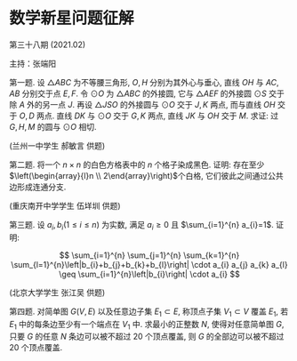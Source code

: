 # 数学新星问题征解 

第三十八期 $(2021.02)$

主持：张端阳

第一题. 设 $\triangle A B C$ 为不等腰三角形, $O, H$ 分别为其外心与垂心, 直线 $O H$ 与 $A C, A B$ 分别交于点 $E, F$. 令 $\odot O$ 为 $\triangle A B C$ 的外接圆, 它与 $\triangle A E F$ 的外接圆 $\odot S$ 交于除 $A$ 外的另一点 $J$. 再设 $\triangle J S O$ 的外接圆与 $\odot O$ 交于 $J, K$ 两点, 而与直线 $O H$ 交于 $O, D$ 两点. 直线 $D K$ 与 $\odot O$ 交于 $G, K$ 两点, 直线 $J K$ 与 $O H$ 交于 $M$. 求证: 过 $G, H, M$ 的圆与 $\odot O$ 相切.

(兰州一中学生 郝敏言 供题)

第二题. 将一个 $n \times n$ 的白色方格表中的 $n$ 个格子染成黑色. 证明: 存在至少 $\left(\begin{array}{l}n \\ 2\end{array}\right)$个白格, 它们彼此之间通过公共边形成连通分支.

(重庆南开中学学生 伍垟圳 供题)

第三题. 设 $a_{i}, b_{i}(1 \leq i \leq n)$ 为实数, 满足 $a_{i} \geq 0$ 且 $\sum_{i=1}^{n} a_{i}=1$. 证明:

$$
\sum_{i=1}^{n} \sum_{j=1}^{n} \sum_{k=1}^{n} \sum_{l=1}^{n}\left|b_{i}+b_{j}+b_{k}+b_{l}\right| \cdot a_{i} a_{j} a_{k} a_{l} \geq \sum_{i=1}^{n}\left|b_{i}\right| \cdot a_{i}
$$

(北京大学学生 张江吴 供题)

第四题. 对简单图 $G(V, E)$ 以及任意边子集 $E_{1} \subset E$, 称顶点子集 $V_{1} \subset V$ 覆盖 $E_{1}$, 若 $E_{1}$ 中的每条边至少有一个端点在 $V_{1}$ 中. 求最小的正整数 $N$, 使得对任意简单图 $G$, 只要 $G$ 的任意 $N$ 条边可以被不超过 20 个顶点覆盖, 则 $G$ 的全部边可以被不超过 20 个顶点覆盖.

